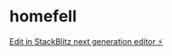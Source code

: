# homefell

[Edit in StackBlitz next generation editor ⚡️](https://stackblitz.com/~/github.com/thetomglobal/homefell)